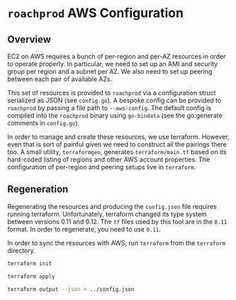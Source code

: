 # `roachprod` AWS Configuration

## Overview

EC2 on AWS requires a bunch of per-region and per-AZ resources in order to
operate properly. In particular, we need to set up an AMI and security group
per region and a subnet per AZ. We also need to set up peering between each
pair of available AZs.

This set of resources is provided to `roachprod` via  a configuration struct
serialized as JSON (see `config.go`). A bespoke config can be provided to
`roachprod` by passing a file path to `--aws-config`. The default config is
compiled into the `roachprod` binary using `go-bindata` (see the go:generate
comments in `config.go`).

In order to manage and create these resources, we use terraform. However, even
that is sort of painful given we need to construct all the pairings there too.
A small utility, `terraformgen`, generates `terraform/main.tf` based on its
hard-coded listing of regions and other AWS account properties. The configuration
of per-region and peering setups live in `terraform`.

## Regeneration

Regenerating the resources and producing the `config.json` file requires
running terraform. Unfortunately, terraform changed its type system between
versions 0.11 and 0.12. The `tf` files used by this tool are in the `0.11`
format. In order to regenerate, you need to use `0.11`.

In order to sync the resources with AWS, run `terraform` from the `terraform`
directory.

```bash
terraform init
```

```bash
terraform apply
```

```bash
terraform output --json > ../config.json
```

